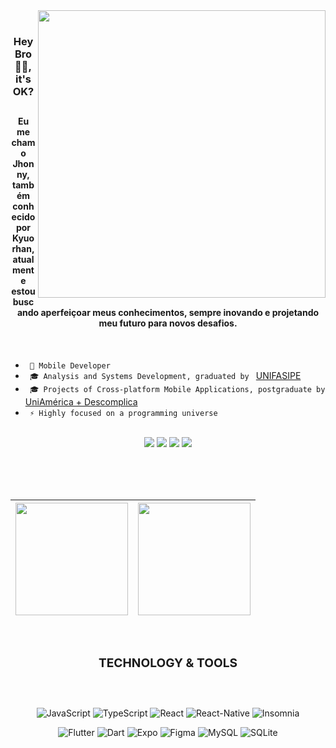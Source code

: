 
<img align="right" height="460em" src="https://raw.githubusercontent.com/gist/Kyuorhan/1445a6c546dd1a7b5e8b2df72039207a/raw/e281a60fb9099b6f925a768e07bce9f76b3dabd0/githubcard.svg"/>

<br>

**<h3 align="center">Hey Bro 🐱‍💻, it's OK?</h3>**

##

<h4 align="center">Eu me chamo Jhonny, também conhecido por <strong>Kyuorhan</strong>, atualmente estou buscando aperfeiçoar meus conhecimentos, sempre inovando e projetando meu futuro para novos desafios.</h4> 

<br>

<div align="left">
        
  - ```  📱 Mobile Developer  ``` <br>
  - ```  🎓 Analysis and Systems Development, graduated by  ``` [UNIFASIPE](https://www.fasipe.com.br/) <br>
  - ```  🎓 Projects of Cross-platform Mobile Applications, postgraduate by  ``` [UniAmérica + Descomplica](https://descomplica.com.br/)  <br>
  - ```  ⚡️ Highly focused on a programming universe  ```  <br>
 <!-- 🏢 I'm currently working at  [TopSapp - Gestão de provedores](https://www.topsapp.com.br/) -->
</div>

<br>

 <div align="center" > 
  <a href="https://www.linkedin.com/in/jhonny-kyuorhan/" target="_blank"> <img src="https://img.shields.io/badge/-LinkedIn-%230077B5?style=for-the-badge&logo=linkedin&logoColor=white" target="_blank"></a> 
  <a href = "mailto:jkdevprogrammer@gmail.com"><img src="https://img.shields.io/badge/-Gmail-%23333?style=for-the-badge&logo=gmail&logoColor=white" target="_blank"></a>
  <a href="https://www.twitch.tv/kyuorhan" target="_blank"> <img src="https://img.shields.io/badge/Twitch-A970FF?style=for-the-badge&logo=twitch&logoColor=white" target="_blank"></a> 
  <a href="https://www.instagram.com/kyuorhan" target="_blank"> <img src="https://img.shields.io/badge/-Instagram-%23E4405F?style=for-the-badge&logo=instagram&logoColor=white" target="_blank"></a>
  <!-- <a href="https://steamcommunity.com/id/Kyuorhan/" target="_blank"> <img src="https://img.shields.io/badge/Steam-465871?style=for-the-badge&logo=steam&logoColor=white" target="_blank"></a> -->  
</div>   

<br><br><br>

<div align="center"> 
        
|<a href="https://github.com/Kyuorhan/Kyuorhan"> <img height="180em" src="https://github-readme-stats.vercel.app/api?username=Kyuorhan&show_icons=true&include_all_commits=false&theme=buefy&hide_border=true"/></a> | <a href="https://github.com/Kyuorhan/Kyuorhan"> <img height="180em" src="https://github-readme-stats.vercel.app/api/top-langs/?username=Kyuorhan&layout=compact&theme=buefy&hide_border=true" /></a> |
| -------------------------------------------------------------------------------------------------------------------------------------------------------------------------------------------------------------------------------------- | ---------------------------------------------------------------------------------------------------------------------------------------------------------------------------------------------------- |
</div>

<br>

<!-- <div align="center">
  <a href="https://github-readme-streak-stats.herokuapp.com/?user=Kyuorhan">
  <img height="180em" src="https://github-readme-streak-stats.herokuapp.com/?user=Kyuorhan"/>
</div> -->


### **<h3 align="center">TECHNOLOGY & TOOLS</h3>**
##

<br>

<div align="center" style="display: inline_block" > 

  ![JavaScript](https://img.shields.io/badge/javascript-%23323330.svg?style=for-the-badge&logo=javascript&logoColor=%23F7DF1E) ![TypeScript](https://img.shields.io/badge/TypeScript-007ACC?style=for-the-badge&logo=typescript&logoColor=white) ![React](https://img.shields.io/badge/React-20232A?style=for-the-badge&logo=react&logoColor=61DAFB) ![React-Native](https://img.shields.io/badge/React_Native-20232A?style=for-the-badge&logo=react&logoColor=61DAFB) ![Insomnia](https://img.shields.io/badge/Insomnia-black?style=for-the-badge&logo=insomnia&logoColor=5849BE) 

</div>

<div align="center" style="display: inline_block"> 

  ![Flutter](https://img.shields.io/badge/Flutter-02569B?style=for-the-badge&logo=flutter&logoColor=white) ![Dart](https://img.shields.io/badge/dart-%230175C2.svg?style=for-the-badge&logo=dart&logoColor=white) ![Expo](https://img.shields.io/badge/expo-1C1E24?style=for-the-badge&logo=expo&logoColor=white) ![Figma](https://img.shields.io/badge/Figma-F24E1E?style=for-the-badge&logo=figma&logoColor=white) ![MySQL](https://img.shields.io/badge/MySQL-00000F?style=for-the-badge&logo=mysql&logoColor=white) ![SQLite](https://img.shields.io/badge/SQLite-07405E?style=for-the-badge&logo=sqlite&logoColor=white)  
  
</div>
